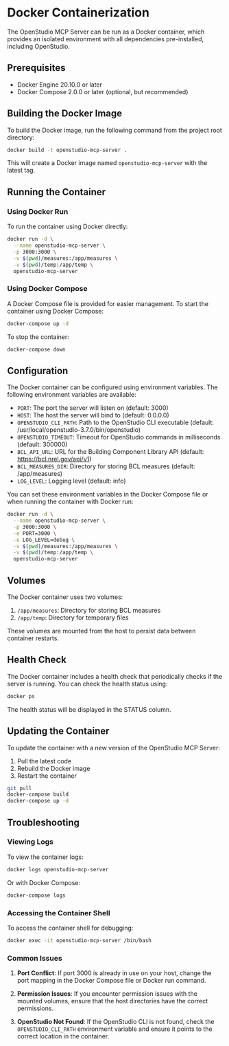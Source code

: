 # Docker Containerization

The OpenStudio MCP Server can be run as a Docker container, which provides an isolated environment with all dependencies pre-installed, including OpenStudio.

## Prerequisites

- Docker Engine 20.10.0 or later
- Docker Compose 2.0.0 or later (optional, but recommended)

## Building the Docker Image

To build the Docker image, run the following command from the project root directory:

```bash
docker build -t openstudio-mcp-server .
```

This will create a Docker image named `openstudio-mcp-server` with the latest tag.

## Running the Container

### Using Docker Run

To run the container using Docker directly:

```bash
docker run -d \
  --name openstudio-mcp-server \
  -p 3000:3000 \
  -v $(pwd)/measures:/app/measures \
  -v $(pwd)/temp:/app/temp \
  openstudio-mcp-server
```

### Using Docker Compose

A Docker Compose file is provided for easier management. To start the container using Docker Compose:

```bash
docker-compose up -d
```

To stop the container:

```bash
docker-compose down
```

## Configuration

The Docker container can be configured using environment variables. The following environment variables are available:

- `PORT`: The port the server will listen on (default: 3000)
- `HOST`: The host the server will bind to (default: 0.0.0.0)
- `OPENSTUDIO_CLI_PATH`: Path to the OpenStudio CLI executable (default: /usr/local/openstudio-3.7.0/bin/openstudio)
- `OPENSTUDIO_TIMEOUT`: Timeout for OpenStudio commands in milliseconds (default: 300000)
- `BCL_API_URL`: URL for the Building Component Library API (default: https://bcl.nrel.gov/api/v1)
- `BCL_MEASURES_DIR`: Directory for storing BCL measures (default: /app/measures)
- `LOG_LEVEL`: Logging level (default: info)

You can set these environment variables in the Docker Compose file or when running the container with Docker run:

```bash
docker run -d \
  --name openstudio-mcp-server \
  -p 3000:3000 \
  -e PORT=3000 \
  -e LOG_LEVEL=debug \
  -v $(pwd)/measures:/app/measures \
  -v $(pwd)/temp:/app/temp \
  openstudio-mcp-server
```

## Volumes

The Docker container uses two volumes:

1. `/app/measures`: Directory for storing BCL measures
2. `/app/temp`: Directory for temporary files

These volumes are mounted from the host to persist data between container restarts.

## Health Check

The Docker container includes a health check that periodically checks if the server is running. You can check the health status using:

```bash
docker ps
```

The health status will be displayed in the STATUS column.

## Updating the Container

To update the container with a new version of the OpenStudio MCP Server:

1. Pull the latest code
2. Rebuild the Docker image
3. Restart the container

```bash
git pull
docker-compose build
docker-compose up -d
```

## Troubleshooting

### Viewing Logs

To view the container logs:

```bash
docker logs openstudio-mcp-server
```

Or with Docker Compose:

```bash
docker-compose logs
```

### Accessing the Container Shell

To access the container shell for debugging:

```bash
docker exec -it openstudio-mcp-server /bin/bash
```

### Common Issues

1. **Port Conflict**: If port 3000 is already in use on your host, change the port mapping in the Docker Compose file or Docker run command.

2. **Permission Issues**: If you encounter permission issues with the mounted volumes, ensure that the host directories have the correct permissions.

3. **OpenStudio Not Found**: If the OpenStudio CLI is not found, check the `OPENSTUDIO_CLI_PATH` environment variable and ensure it points to the correct location in the container.